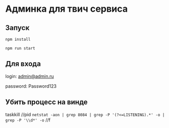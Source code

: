 # Админка для твич сервиса


## Запуск

`npm install`

`npm run start`

## Для входа

login: admin@admin.ru

password: Password123


## Убить процесс на винде

taskkill //pid `netstat -aon | grep 8084 | grep -P '(?<=LISTENING).*' -o | grep -P '\\d*' -o` //f